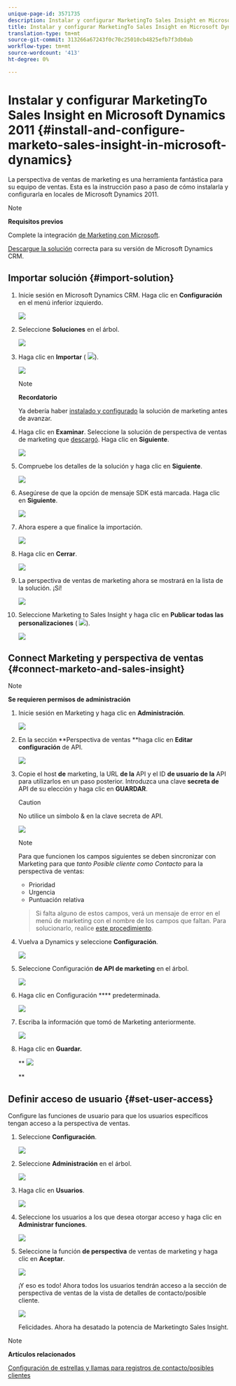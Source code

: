 ```yaml
---
unique-page-id: 3571735
description: Instalar y configurar MarketingTo Sales Insight en Microsoft Dynamics 2011 - Documentos de marketing - Documentación del producto
title: Instalar y configurar MarketingTo Sales Insight en Microsoft Dynamics 2011
translation-type: tm+mt
source-git-commit: 313266a67243f0c70c25010cb4825efb7f3db0ab
workflow-type: tm+mt
source-wordcount: '413'
ht-degree: 0%

---
```



# Instalar y configurar MarketingTo Sales Insight en Microsoft Dynamics 2011 {#install-and-configure-marketo-sales-insight-in-microsoft-dynamics}

La perspectiva de ventas de marketing es una herramienta fantástica para su equipo de ventas. Esta es la instrucción paso a paso de cómo instalarla y configurarla en locales de Microsoft Dynamics 2011.

>[!NOTE]
>
>**Requisitos previos**
>
>Complete la integración [de Marketing con Microsoft](http://docs.marketo.com/x/DoA2).
>
>[Descargue la solución](http://docs.marketo.com/x/LoJo) correcta para su versión de Microsoft Dynamics CRM.

## Importar solución {#import-solution}

1. Inicie sesión en Microsoft Dynamics CRM. Haga clic en **Configuración** en el menú inferior izquierdo.

   ![](assets/image2015-5-4-10-3a39-3a44.png)

1. Seleccione **Soluciones** en el árbol.

   ![](assets/image2015-5-4-10-3a41-3a56.png)

1. Haga clic en **Importar** ( ![](assets/image2015-5-4-10-3a45-3a44.png)).

   ![](assets/image2015-5-4-10-3a42-3a38.png)

   >[!NOTE]
   >
   >**Recordatorio**
   >
   >
   >Ya debería haber [instalado y configurado](install-and-configure-marketo-sales-insight-in-microsoft-dynamics-2011.md) la solución de marketing antes de avanzar.

1. Haga clic en **Examinar**. Seleccione la solución de perspectiva de ventas de marketing que [descargó](download-the-marketo-sales-insight-solution-for-microsoft-dynamics.md). Haga clic en **Siguiente**.

   ![](assets/image2015-5-4-10-3a55-3a15.png)

1. Compruebe los detalles de la solución y haga clic en **Siguiente**.

   ![](assets/image2015-5-4-10-3a57-3a31.png)

1. Asegúrese de que la opción de mensaje SDK está marcada. Haga clic en **Siguiente**.

   ![](assets/image2015-5-4-11-3a43-3a37.png)

1. Ahora espere a que finalice la importación.

   ![](assets/image2015-5-4-11-3a0-3a58.png)

1. Haga clic en **Cerrar**.

   ![](assets/crmhand.png)

1. La perspectiva de ventas de marketing ahora se mostrará en la lista de la solución. ¡Sí!

   ![](assets/image2015-5-4-11-3a2-3a37.png)

1. Seleccione Marketing to Sales Insight y haga clic en **Publicar todas las personalizaciones** ( ![](assets/image2015-5-4-11-3a7-3a8.png)).

   ![](assets/image2015-5-4-11-3a8-3a27.png)

## Connect Marketing y perspectiva de ventas  {#connect-marketo-and-sales-insight}

>[!NOTE]
>
>**Se requieren permisos de administración**

1. Inicie sesión en Marketing y haga clic en **Administración**.

   ![](assets/image2014-12-12-9-3a6-3a50.png)

1. En la sección **Perspectiva de ventas **haga clic en **Editar configuración** de API.

   ![](assets/image2014-12-12-9-3a7-3a0.png)

1. Copie el host **de** marketing, la URL **de la** API y el ID **de usuario de la** API para utilizarlos en un paso posterior. Introduzca una clave **secreta de** API de su elección y haga clic en **GUARDAR**.

   >[!CAUTION]
   >
   >No utilice un símbolo &amp; en la clave secreta de API.

   ![](assets/image2015-5-4-11-3a16-3a3.png)

   >[!NOTE]
   >
   >Para que funcionen los campos siguientes se deben sincronizar con Marketing para que *tanto Posible cliente como Contacto* para la perspectiva de ventas:
   >
   >    
   >    
   >    * Prioridad
   >    * Urgencia
   >    * Puntuación relativa

   >    
   >    
   >Si falta alguno de estos campos, verá un mensaje de error en el menú de marketing con el nombre de los campos que faltan. Para solucionarlo, realice [este procedimiento](../../../../product-docs/marketo-sales-insight/msi-for-microsoft-dynamics/setting-up-and-using/required-fields-for-syncing-marketo-with-dynamics.md).

1. Vuelva a Dynamics y seleccione **Configuración**.

   ![](assets/image2015-5-4-10-3a39-3a44.png)

1. Seleccione Configuración **de API de marketing** en el árbol.

   ![](assets/image2015-5-4-11-3a22-3a41.png)

1. Haga clic en Configuración **** predeterminada.

   ![](assets/image2015-5-4-11-3a26-3a10.png)

1. Escriba la información que tomó de Marketing anteriormente.

   ![](assets/image2015-5-4-11-3a27-3a16.png)

1. Haga clic en **Guardar.**

   ** ![](assets/image2015-5-4-11-3a28-3a13.png)

   **

## Definir acceso de usuario {#set-user-access}

Configure las funciones de usuario para que los usuarios específicos tengan acceso a la perspectiva de ventas.

1. Seleccione **Configuración**.

   ![](assets/image2015-5-4-11-3a30-3a54.png)

1. Seleccione **Administración** en el árbol.

   ![](assets/image2015-5-4-11-3a31-3a39.png)

1. Haga clic en **Usuarios**.

   ![](assets/image2015-5-4-11-3a32-3a25.png)

1. Seleccione los usuarios a los que desea otorgar acceso y haga clic en **Administrar funciones**.

   ![](assets/image2015-5-4-11-3a35-3a8.png)

1. Seleccione la función **de perspectiva** de ventas de marketing y haga clic en **Aceptar**.

   ![](assets/image2015-5-4-11-3a36-3a59.png)

   ¡Y eso es todo! Ahora todos los usuarios tendrán acceso a la sección de perspectiva de ventas de la vista de detalles de contacto/posible cliente.

   ![](assets/image2015-5-4-11-3a39-3a23.png)

   Felicidades. Ahora ha desatado la potencia de Marketingto Sales Insight.

>[!NOTE]
>
>**Artículos relacionados**
>
>[Configuración de estrellas y llamas para registros de contacto/posibles clientes](http://docs.marketo.com/x/BICMAg)

